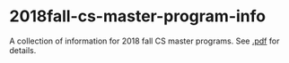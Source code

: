 # 2018fall-cs-master-program-info
A collection of information for 2018 fall CS master programs.
See [.pdf](https://github.com/wenhanshi/2018fall-cs-master-program-info/blob/master/admission.pdf) for details.
